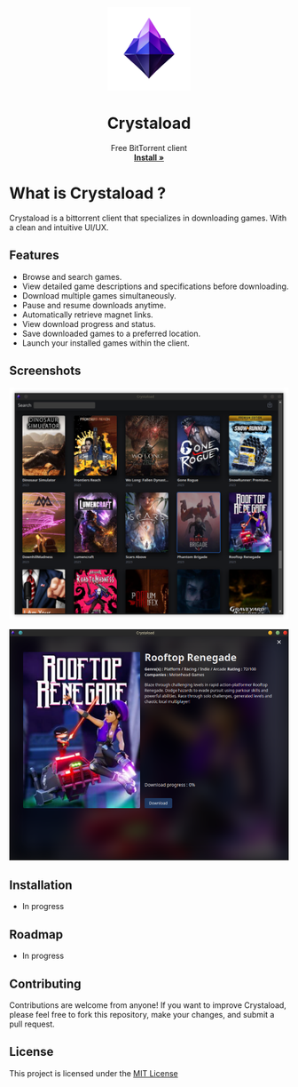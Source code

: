 <p align="center">
  <a href="#">
  </a>
  <p align="center">
   <img width="150" height="150" src="./public/logo2.png" alt="Logo">
  </p>
  <h1 align="center"><b>Crystaload</b></h1>
  <p align="center">
  Free BitTorrent client
    <br />
    <a href="#Installation"><strong>Install »</strong></a>
    <br />
  </p>
</p>

# What is Crystaload ?

Crystaload is a bittorrent client that specializes in downloading games. With a clean and intuitive UI/UX.

## Features

- Browse and search games.
- View detailed game descriptions and specifications before downloading.
- Download multiple games simultaneously.
- Pause and resume downloads anytime.
- Automatically retrieve magnet links.
- View download progress and status.
- Save downloaded games to a preferred location.
- Launch your installed games within the client.

## Screenshots

![Browse games](./public/1.png)

![Game detail](./public/detail.png)

## Installation

- In progress

## Roadmap

- In progress

## Contributing

Contributions are welcome from anyone! If you want to improve Crystaload, please feel free to fork this repository, make your changes, and submit a pull request.

## License

This project is licensed under the [MIT License](https://choosealicense.com/licenses/mit/)
